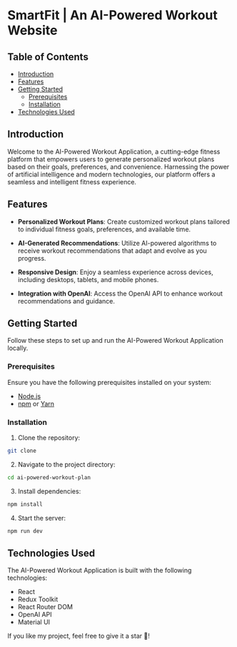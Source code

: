 # SmartFit | An AI-Powered Workout Website

## Table of Contents

- [Introduction](#introduction)
- [Features](#features)
- [Getting Started](#getting-started)
  - [Prerequisites](#prerequisites)
  - [Installation](#installation)
- [Technologies Used](#technologies-used)

## Introduction

Welcome to the AI-Powered Workout Application, a cutting-edge fitness platform that empowers users to generate personalized workout plans based on their goals, preferences, and convenience. Harnessing the power of artificial intelligence and modern technologies, our platform offers a seamless and intelligent fitness experience.

## Features

- **Personalized Workout Plans**: Create customized workout plans tailored to individual fitness goals, preferences, and available time.

- **AI-Generated Recommendations**: Utilize AI-powered algorithms to receive workout recommendations that adapt and evolve as you progress.

- **Responsive Design**: Enjoy a seamless experience across devices, including desktops, tablets, and mobile phones.

- **Integration with OpenAI**: Access the OpenAI API to enhance workout recommendations and guidance.

## Getting Started

Follow these steps to set up and run the AI-Powered Workout Application locally.

### Prerequisites

Ensure you have the following prerequisites installed on your system:

- [Node.js](https://nodejs.org/)
- [npm](https://www.npmjs.com/) or [Yarn](https://yarnpkg.com/)

### Installation

1. Clone the repository:

```bash
git clone
```

2. Navigate to the project directory:

```bash
cd ai-powered-workout-plan
```

3. Install dependencies:

```bash
npm install
```

4. Start the server:

```bash
npm run dev
```

## Technologies Used

The AI-Powered Workout Application is built with the following technologies:

- React
- Redux Toolkit
- React Router DOM
- OpenAI API
- Material UI

If you like my project, feel free to give it a star 🌟!
